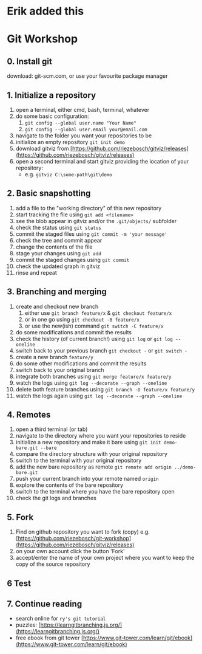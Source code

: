 # Erik added this

# Git Workshop

## 0. Install git

download: git-scm.com, or use your favourite package manager

## 1. Initialize a repository

1. open a terminal, either cmd, bash, terminal, whatever
2. do some basic configuration:
    1. `git config --global user.name "Your Name"`
    2. `git config --global user.email your@email.com`
3. navigate to the folder you want your repositories to be
4. initialize an empty repository `git init demo`
5. download gitviz from [https://github.com/riezebosch/gitviz/releases](https://github.com/riezebosch/gitviz/releases)
6. open a second terminal and start gitviz providing the location of your repository:
    * e.g. `gitviz C:\some-path\git\demo`

## 2. Basic snapshotting

1. add a file to the "working directory" of this new repository
2. start tracking the file using `git add <filename>`
3. see the blob appear in gitviz and/or the `.git/objects/` subfolder
4. check the status using `git status`
5. commit the staged files using `git commit -m 'your message'`
6. check the tree and commit appear
7. change the contents of the file
8. stage your changes using `git add`
9. commit the staged changes using `git commit`
10. check the updated graph in gitviz
11. rinse and repeat

## 3. Branching and merging

1. create and checkout new branch
    1. either use `git branch feature/x` & `git checkout feature/x`
    1. or in one go using `git checkout -B feature/x`
    1. or use the new(ish) command `git switch -C feature/x`
1. do some modifications and commit the results
1. check the history (of current branch!) using `git log` or `git log --oneline`
1. switch back to your previous branch `git checkout -` or `git switch -`
1. create a new branch `feature/y`
1. do some other modifications and commit the results
1. switch back to your original branch
1. integrate both branches using `git merge feature/x feature/y`
1. watch the logs using `git log --decorate --graph --oneline`
1. delete both feature branches using `git branch -D feature/x feature/y`
1. watch the logs again using `git log --decorate --graph --oneline`

## 4. Remotes

1. open a third terminal (or tab)
1. navigate to the directory where you want your repositories to reside
1. initialize a new repository and make it bare using `git init demo-bare.git --bare`
1. compare the directory structure with your original repository
1. switch to the terminal with your original repository
1. add the new bare repository as remote `git remote add origin ../demo-bare.git`
1. push your current branch into your remote named `origin`
1. explore the contents of the bare repository
1. switch to the terminal where you have the bare repository open
1. check the git logs and branches

## 5. Fork

1. Find on github repository you want to fork (copy) e.g.
  [https://github.com/riezebosch/git-workshop](https://github.com/riezebosch/gitviz/releases)
1. on your own account click the button 'Fork'
1. accept/enter the name of your own project
   where you want to keep the copy of the source repository

## 6 Test

## 7. Continue reading

* search online for `ry's git tutorial`
* puzzles: [https://learngitbranching.js.org/](https://learngitbranching.js.org/)
* free ebook from git tower [https://www.git-tower.com/learn/git/ebook](https://www.git-tower.com/learn/git/ebook)